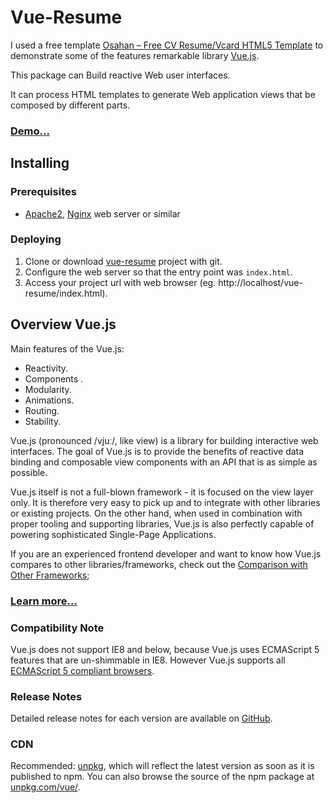 # Vue-Resume

I used a free template [Osahan – Free CV Resume/Vcard HTML5 Template](https://graygrids.com/item/osahan-free-cv-resumevcard-html5-template/)
to demonstrate some of the features remarkable library [Vue.js](http://vuejs.org/). 

This package can Build reactive Web user interfaces.

It can process HTML templates to generate Web application views that be composed by different parts.

### [Demo...](https://bsa-git.github.io/bsa-resume/)

## Installing

### Prerequisites

- [Apache2](https://httpd.apache.org/download.cgi), [Nginx](http://nginx.org/en/) web server or similar

### Deploying

1. Clone or download [vue-resume](https://github.com/bsa-git/vue-resume) project with git.
2. Configure the web server so that the entry point was `index.html`.
3. Access your project url with web browser (eg. http://localhost/vue-resume/index.html).

## Overview Vue.js

Main features of the Vue.js:

- Reactivity.
- Components .
- Modularity.
- Animations.
- Routing.
- Stability.

Vue.js (pronounced /vjuː/, like view) is a library for building interactive web interfaces. 
The goal of Vue.js is to provide the benefits of reactive data binding and composable 
view components with an API that is as simple as possible.

Vue.js itself is not a full-blown framework - it is focused on the view layer only. 
It is therefore very easy to pick up and to integrate with other libraries or 
existing projects. On the other hand, when used in combination with proper tooling 
and supporting libraries, Vue.js is also perfectly capable of powering sophisticated 
Single-Page Applications.

If you are an experienced frontend developer and want to know how Vue.js compares 
to other libraries/frameworks, check out the [Comparison with Other Frameworks](http://vuejs.org/guide/comparison.html); 

### [Learn more...](https://medium.com/the-vue-point/vue-2-0-is-here-ef1f26acf4b8#.xzsmgdym1)

### Compatibility Note

Vue.js does not support IE8 and below, because Vue.js uses ECMAScript 5 features 
that are un-shimmable in IE8. However Vue.js supports all [ECMAScript 5 compliant browsers](http://caniuse.com/#feat=es5).

### Release Notes

Detailed release notes for each version are available on [GitHub](https://github.com/vuejs/vue/releases).

### CDN

Recommended: [unpkg](https://unpkg.com/vue/dist/vue.js), which will reflect the latest version as soon as it is published to npm. 
You can also browse the source of the npm package at [unpkg.com/vue/](https://unpkg.com/vue/).
